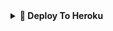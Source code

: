

<details>
<summary><b>🔗 Deploy To Heroku</b></summary>
<br>

<p><a href="https://heroku.com/deploy?template=https://github.com/AyiinXd/DeployAyiin"><img src="https://img.shields.io/badge/BUAT DI-HEROKU-aqua?style=plastic&logo=heroku&logoColor=gold"width="300" /></a></p>

</details>
